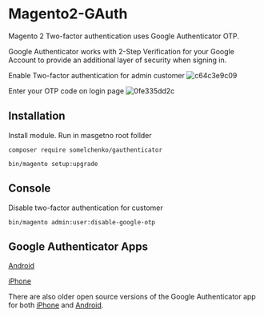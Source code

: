 # Magento2-GAuth
Magento 2 Two-factor authentication uses Google Authenticator OTP.


Google Authenticator works with 2-Step Verification for your Google Account to provide an additional layer of security when signing in. 

Enable  Two-factor authentication for admin customer
![c64c3e9c09](https://user-images.githubusercontent.com/3199042/34572618-4376ba48-f18b-11e7-9f64-afe2f014fc62.png)

Enter your OTP code on login page
![0fe335dd2c](https://user-images.githubusercontent.com/3199042/34572305-80692450-f18a-11e7-97d7-c1c531d2ba5e.png)

## Installation

Install module. Run in masgetno root follder

`composer require somelchenko/gauthenticator`

`bin/magento setup:upgrade`

## Console

Disable two-factor authentication for customer

`bin/magento admin:user:disable-google-otp`

## Google Authenticator Apps

[Android](https://play.google.com/store/apps/details?id=com.google.android.apps.authenticator2)

[iPhone](https://itunes.apple.com/us/app/google-authenticator/id388497605)

There are also older open source versions of the Google Authenticator app for both [iPhone](https://github.com/google/google-authenticator) and [Android](https://github.com/google/google-authenticator-android).
